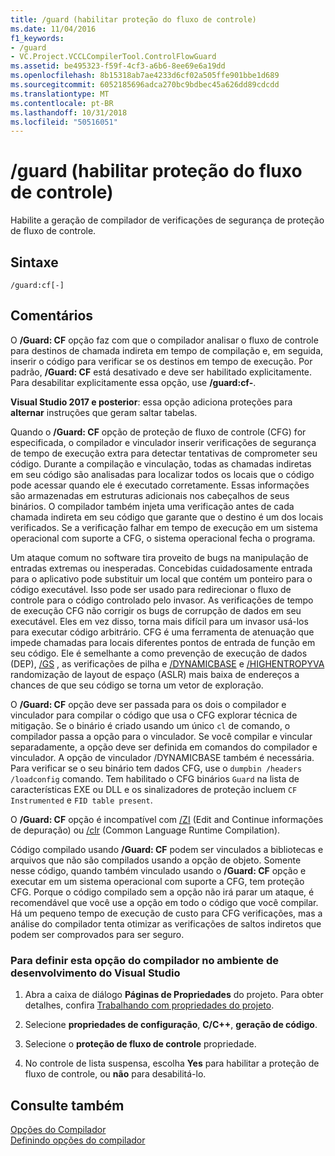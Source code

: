 ```yaml
---
title: /guard (habilitar proteção do fluxo de controle)
ms.date: 11/04/2016
f1_keywords:
- /guard
- VC.Project.VCCLCompilerTool.ControlFlowGuard
ms.assetid: be495323-f59f-4cf3-a6b6-8ee69e6a19dd
ms.openlocfilehash: 8b15318ab7ae4233d6cf02a505ffe901bbe1d689
ms.sourcegitcommit: 6052185696adca270bc9bdbec45a626dd89cdcdd
ms.translationtype: MT
ms.contentlocale: pt-BR
ms.lasthandoff: 10/31/2018
ms.locfileid: "50516051"
---
```

# <a name="guard-enable-control-flow-guard"></a>/guard (habilitar proteção do fluxo de controle)

Habilite a geração de compilador de verificações de segurança de proteção de fluxo de controle.

## <a name="syntax"></a>Sintaxe

```
/guard:cf[-]
```

## <a name="remarks"></a>Comentários

O **/Guard: CF** opção faz com que o compilador analisar o fluxo de controle para destinos de chamada indireta em tempo de compilação e, em seguida, inserir o código para verificar se os destinos em tempo de execução. Por padrão, **/Guard: CF** está desativado e deve ser habilitado explicitamente. Para desabilitar explicitamente essa opção, use **/guard:cf-**.

**Visual Studio 2017 e posterior**: essa opção adiciona proteções para **alternar** instruções que geram saltar tabelas.

Quando o **/Guard: CF** opção de proteção de fluxo de controle (CFG) for especificada, o compilador e vinculador inserir verificações de segurança de tempo de execução extra para detectar tentativas de comprometer seu código. Durante a compilação e vinculação, todas as chamadas indiretas em seu código são analisadas para localizar todos os locais que o código pode acessar quando ele é executado corretamente. Essas informações são armazenadas em estruturas adicionais nos cabeçalhos de seus binários. O compilador também injeta uma verificação antes de cada chamada indireta em seu código que garante que o destino é um dos locais verificados. Se a verificação falhar em tempo de execução em um sistema operacional com suporte a CFG, o sistema operacional fecha o programa.

Um ataque comum no software tira proveito de bugs na manipulação de entradas extremas ou inesperadas. Concebidas cuidadosamente entrada para o aplicativo pode substituir um local que contém um ponteiro para o código executável. Isso pode ser usado para redirecionar o fluxo de controle para o código controlado pelo invasor. As verificações de tempo de execução CFG não corrigir os bugs de corrupção de dados em seu executável. Eles em vez disso, torna mais difícil para um invasor usá-los para executar código arbitrário. CFG é uma ferramenta de atenuação que impede chamadas para locais diferentes pontos de entrada de função em seu código. Ele é semelhante a como prevenção de execução de dados (DEP), [/GS](../../build/reference/gs-buffer-security-check.md) , as verificações de pilha e [/DYNAMICBASE](../../build/reference/dynamicbase-use-address-space-layout-randomization.md) e [/HIGHENTROPYVA](../../build/reference/highentropyva-support-64-bit-aslr.md) randomização de layout de espaço (ASLR) mais baixa de endereços a chances de que seu código se torna um vetor de exploração.

O **/Guard: CF** opção deve ser passada para os dois o compilador e vinculador para compilar o código que usa o CFG explorar técnica de mitigação. Se o binário é criado usando um único `cl` de comando, o compilador passa a opção para o vinculador. Se você compilar e vincular separadamente, a opção deve ser definida em comandos do compilador e vinculador. A opção de vinculador /DYNAMICBASE também é necessária. Para verificar se o seu binário tem dados CFG, use o `dumpbin /headers /loadconfig` comando. Tem habilitado o CFG binários `Guard` na lista de características EXE ou DLL e os sinalizadores de proteção incluem `CF Instrumented` e `FID table present`.

O **/Guard: CF** opção é incompatível com [/ZI](../../build/reference/z7-zi-zi-debug-information-format.md) (Edit and Continue informações de depuração) ou [/clr](../../build/reference/clr-common-language-runtime-compilation.md) (Common Language Runtime Compilation).

Código compilado usando **/Guard: CF** podem ser vinculados a bibliotecas e arquivos que não são compilados usando a opção de objeto. Somente nesse código, quando também vinculado usando o **/Guard: CF** opção e executar em um sistema operacional com suporte a CFG, tem proteção CFG. Porque o código compilado sem a opção não irá parar um ataque, é recomendável que você use a opção em todo o código que você compilar. Há um pequeno tempo de execução de custo para CFG verificações, mas a análise do compilador tenta otimizar as verificações de saltos indiretos que podem ser comprovados para ser seguro.

### <a name="to-set-this-compiler-option-in-the-visual-studio-development-environment"></a>Para definir esta opção do compilador no ambiente de desenvolvimento do Visual Studio

1. Abra a caixa de diálogo **Páginas de Propriedades** do projeto. Para obter detalhes, confira [Trabalhando com propriedades do projeto](../../ide/working-with-project-properties.md).

1. Selecione **propriedades de configuração**, **C/C++**, **geração de código**.

1. Selecione o **proteção de fluxo de controle** propriedade.

1. No controle de lista suspensa, escolha **Yes** para habilitar a proteção de fluxo de controle, ou **não** para desabilitá-lo.

## <a name="see-also"></a>Consulte também

[Opções do Compilador](../../build/reference/compiler-options.md)<br/>
[Definindo opções do compilador](../../build/reference/setting-compiler-options.md)